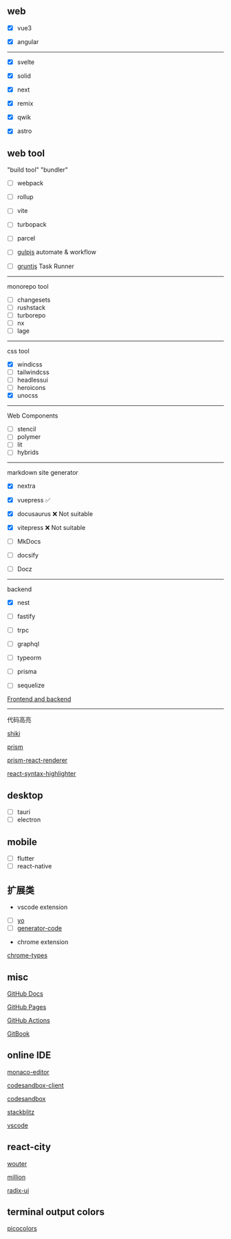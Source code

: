 ## web

- [x] vue3

- [x] angular

---

- [x] svelte

- [x] solid

- [x] next

- [x] remix

- [x] qwik

- [x] astro

## web tool

"build tool" "bundler"

- [ ] webpack
- [ ] rollup
- [ ] vite

- [ ] turbopack
- [ ] parcel

- [ ] [gulpjs](https://gulpjs.com/) automate & workflow
- [ ] [gruntjs](https://gruntjs.com/) Task Runner

---

monorepo tool

- [ ] changesets
- [ ] rushstack
- [ ] turborepo
- [ ] nx
- [ ] lage

---

css tool

- [x] windicss
- [ ] tailwindcss
- [ ] headlessui
- [ ] heroicons
- [x] unocss

---

Web Components

- [ ] stencil
- [ ] polymer
- [ ] lit
- [ ] hybrids

---

markdown site generator

- [x] nextra

- [x] vuepress ✅

- [x] docusaurus ❌ Not suitable

- [x] vitepress ❌ Not suitable

- [ ] MkDocs
- [ ] docsify
- [ ] Docz

---

backend

- [x] nest
- [ ] fastify
- [ ] trpc

- [ ] graphql
- [ ] typeorm
- [ ] prisma
- [ ] sequelize

[Frontend and backend](https://en.wikipedia.org/wiki/Frontend_and_backend)

---

代码高亮

[shiki](https://github.com/shikijs/shiki)

[prism](https://github.com/PrismJS/prism)

[prism-react-renderer](https://github.com/FormidableLabs/prism-react-renderer)

[react-syntax-highlighter](https://github.com/react-syntax-highlighter/react-syntax-highlighter)

## desktop

- [ ] tauri
- [ ] electron

## mobile

- [ ] flutter
- [ ] react-native

## 扩展类

- vscode extension

- [ ] [yo](https://github.com/yeoman/yo)
- [ ] [generator-code](https://www.npmjs.com/package/generator-code)

- chrome extension

[chrome-types](https://github.com/GoogleChrome/chrome-types)

## misc

[GitHub Docs](https://docs.github.com/en)

[GitHub Pages](https://docs.github.com/en/pages)

[GitHub Actions](https://docs.github.com/en/actions)

[GitBook](https://docs.gitbook.com/)

## online IDE

[monaco-editor](https://github.com/microsoft/monaco-editor)

[codesandbox-client](https://github.com/codesandbox/codesandbox-client)

[codesandbox](https://codesandbox.io/)

[stackblitz](https://stackblitz.com/)

[vscode](https://vscode.dev/)

## react-city

[wouter](https://github.com/molefrog/wouter)

[million](https://github.com/aidenybai/million)

[radix-ui](https://github.com/radix-ui/)

## terminal output colors

[picocolors](https://github.com/alexeyraspopov/picocolors)
